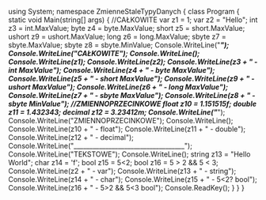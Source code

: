 using System;
namespace ZmienneStaleTypyDanych
{
    class Program
    {
        static void Main(string[] args)
        {
            //CAŁKOWITE
            var z1 = 1;
            var z2 = "Hello";
            int z3 = int.MaxValue;
            byte z4 = byte.MaxValue;
            short z5 = short.MaxValue;
            ushort z9 = ushort.MaxValue;
            long z6 = long.MaxValue;
            sbyte z7 = sbyte.MaxValue;
            sbyte z8 = sbyte.MinValue;
            Console.WriteLine("___________________________________");
            Console.WriteLine("CAŁKOWITE");
            Console.WriteLine();
            Console.WriteLine(z1);
            Console.WriteLine(z2);
            Console.WriteLine(z3 + " - int MaxValue");
            Console.WriteLine(z4 + " - byte MaxValue");
            Console.WriteLine(z5 + " - short MaxValue");
            Console.WriteLine(z9 + " - ushort MaxValue");
            Console.WriteLine(z6 + " - long MaxValue");
            Console.WriteLine(z7 + " - sbyte MaxValue");
            Console.WriteLine(z8 + " - sbyte MinValue");
            //ZMIENNOPRZECINKOWE
            float z10 = 1.151515f;
            double z11 = 1.432343;
            decimal z12 = 3.23412m;
            Console.WriteLine("___________________________________");
            Console.WriteLine("ZMIENNOPRZECINKOWE");
            Console.WriteLine();
            Console.WriteLine(z10 + " - float");
            Console.WriteLine(z11 + " - double");
            Console.WriteLine(z12 + " - decimal");
            Console.WriteLine("___________________________________");
            Console.WriteLine("TEKSTOWE");
            Console.WriteLine();
            string z13 = "Hello World";
            char z14 = 'f';
            bool z15 = 5<2;
            bool z16 = 5 > 2 && 5 < 3;
            Console.WriteLine(z2 + " - var");
            Console.WriteLine(z13 + " - string");
            Console.WriteLine(z14 + " - char");
            Console.WriteLine(z15 + " - 5<2? bool");
            Console.WriteLine(z16 + " - 5>2 && 5<3 bool");
            Console.ReadKey();
        }
    }
}
